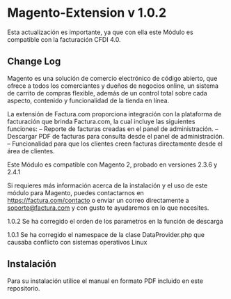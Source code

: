 # Magento-Extension v 1.0.2

Esta actualización es importante, ya que con ella este Módulo es compatible con la facturación CFDI 4.0.

## Change Log

Magento es una solución de comercio electrónico de código abierto, que ofrece a todos los comerciantes y dueños de negocios online, un sistema de carrito de compras flexible, además de un control total sobre cada aspecto, contenido y funcionalidad de la tienda en línea.

La extensión de Factura.com proporciona integración con la plataforma de facturación que brinda Factura.com, la cual incluye las siguientes funciones:
– Reporte de facturas creadas en el panel de administración.
– Descargar PDF de facturas para consulta desde el panel de administración.
– Funcionalidad para que los clientes creen facturas directamente desde el área de clientes.

Este Módulo es compatible con Magento 2, probado en versiones 2.3.6 y 2.4.1

Si requieres más información acerca de la instalación y el uso de este módulo para Magento, puedes contactarnos en https://factura.com/contacto o enviar un correo directamente a soporte@factura.com y con gusto te ayudaremos en lo que necesites.

1.0.2 Se ha corregido el orden de los parametros en la función de descarga

1.0.1 Se ha corregido el namespace de la clase DataProvider.php que causaba conflicto con sistemas operativos Linux

## Instalación
Para su instalación utilice el manual en formato PDF incluido en este repositorio.

